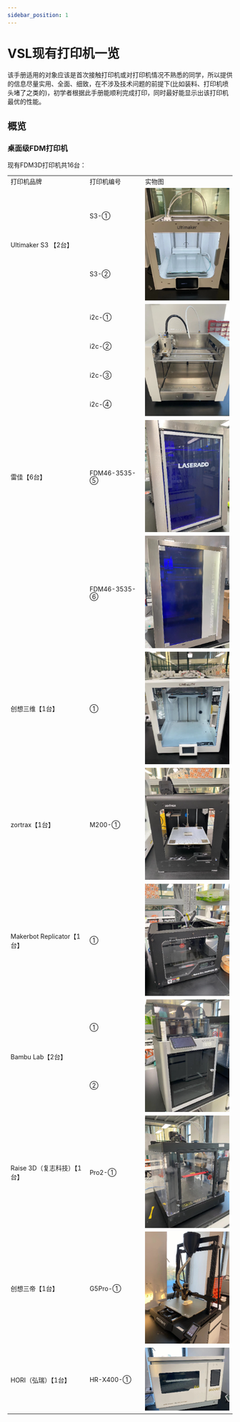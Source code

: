 ```yaml
---
sidebar_position: 1
---
```


# VSL现有打印机一览

该手册适用的对象应该是首次接触打印机或对打印机情况不熟悉的同学，所以提供的信息尽量实用、全面、细致，在不涉及技术问题的前提下(比如装料、打印机喷头堵了之类的)，初学者根据此手册能顺利完成打印，同时最好能显示出该打印机最优的性能。


## 概览

### 桌面级FDM打印机

现有FDM3D打印机共16台：

<!--20221007董晴：Markdown不支持单元格合并，所以表格用html写了-->
<!--
| 打印机品牌 | 打印机编号 | 实物图 |
| :---: |:----:|:------:|
| Ultimaker S3 【2台】|S3-①|![20221007150924](/img/20221007150924.png)|

![20221007155842](/img/20221007155842.png)
-->


<table>
	<tr>
	    <td >打印机品牌</td>
	    <td>打印机编号</td>
	    <td>实物图</td>  
	</tr >
	<tr >
	    <td rowspan="2">Ultimaker S3 【2台】</td>
	    <td>S3-①</td>
        <td rowspan="2"><img src="/img/20221007150924.png" /></td>
	</tr>
	<tr>
	    <td>S3-②</td>
	</tr>
	<tr>
	    <td rowspan="6">雷佳【6台】</td>
        <td>i2c-①</td>
        <td rowspan="4"><img src="/img/20221007152959.png" /></td>
    </tr>
    <tr>
        <td>i2c-②</td>
    </tr>
    <tr>
        <td>i2c-③</td>
    </tr>
    <tr>
        <td>i2c-④</td>
    </tr>
    <tr>
        <td>FDM46-3535-⑤</td>
        <td><img src="/img/20221007153906.png" /></td>
    </tr>
    <tr>
        <td>FDM46-3535-⑥</td>
        <td><img src="/img/20221007154107.png" /></td>
    </tr>
    <tr>
        <td>创想三维【1台】</td>
        <td>①</td>
        <td><img src="/img/20221007154434.png" /></td>
    </tr>
    <tr>
        <td>zortrax【1台】</td>
        <td>M200-①</td>
        <td><img src="/img/20221007154920.png" /></td>
    </tr>
    <tr>
        <td>Makerbot Replicator【1台】</td>
        <td>①</td>
        <td><img src="/img/20221007155117.png" /></td>
    </tr>
    <tr>
        <td rowspan="2">Bambu Lab【2台】</td>
        <td>①</td>
        <td rowspan="2"><img src="/img/20221007155311.png"/></td>
    </tr>
    <tr>
        <td>②</td>
    </tr>
    <tr>
        <td>Raise 3D（复志科技）【1台】</td>
        <td>Pro2-①</td>
        <td><img src="/img/20221007155458.png" /></td>
    </tr>
    <tr>
        <td>创想三帝【1台】</td>
        <td>G5Pro-①</td>
        <td><img src="/img/20221007155659.png" /></td>
    </tr>
    <tr>
        <td>HORI（弘瑞）【1台】</td>
        <td>HR-X400-①</td>
        <td><img src="/img/20221007155842.png" /></td>
    </tr>
</table>
